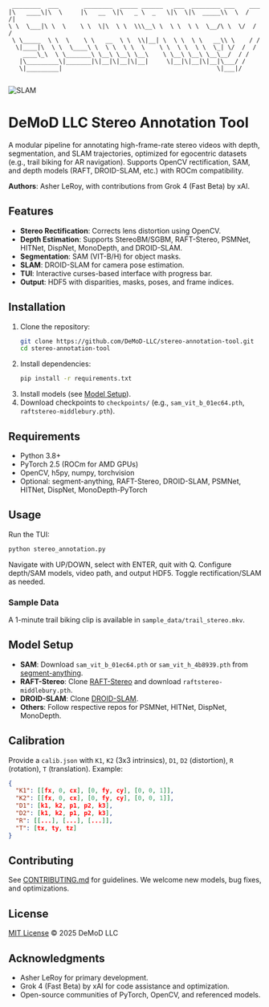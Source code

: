 ```
 ________  ___       ________  _____ ______   ___  ________ ___    ___ 
|\   ____\|\  \     |\   __  \|\   _ \  _   \|\  \|\  _____\\  \  /  /|
\ \  \___|\ \  \    \ \  \|\  \ \  \\\__\ \  \ \  \ \  \__/\ \  \/  / /
 \ \_____  \ \  \    \ \   __  \ \  \\|__| \  \ \  \ \   __\\ \    / / 
  \|____|\  \ \  \____\ \  \ \  \ \  \    \ \  \ \  \ \  \_| \/  /  /  
    ____\_\  \ \_______\ \__\ \__\ \__\    \ \__\ \__\ \__\__/  / /    
   |\_________\|_______|\|__|\|__|\|__|     \|__|\|__|\|__|\___/ /     
   \|_________|                                           \|___|/      
                                                                       
```
![SLAM]([https://x.com/i/status/1971435267396648964](https://tenor.com/bmIHR.gif))
# DeMoD LLC Stereo Annotation Tool

A modular pipeline for annotating high-frame-rate stereo videos with depth, segmentation, and SLAM trajectories, optimized for egocentric datasets (e.g., trail biking for AR navigation). Supports OpenCV rectification, SAM, and depth models (RAFT, DROID-SLAM, etc.) with ROCm compatibility.

**Authors**: Asher LeRoy, with contributions from Grok 4 (Fast Beta) by xAI.

## Features
- **Stereo Rectification**: Corrects lens distortion using OpenCV.
- **Depth Estimation**: Supports StereoBM/SGBM, RAFT-Stereo, PSMNet, HITNet, DispNet, MonoDepth, and DROID-SLAM.
- **Segmentation**: SAM (VIT-B/H) for object masks.
- **SLAM**: DROID-SLAM for camera pose estimation.
- **TUI**: Interactive curses-based interface with progress bar.
- **Output**: HDF5 with disparities, masks, poses, and frame indices.

## Installation
1. Clone the repository:
   ```bash
   git clone https://github.com/DeMoD-LLC/stereo-annotation-tool.git
   cd stereo-annotation-tool
   ```
2. Install dependencies:
   ```bash
   pip install -r requirements.txt
   ```
3. Install models (see [Model Setup](#model-setup)).
4. Download checkpoints to `checkpoints/` (e.g., `sam_vit_b_01ec64.pth`, `raftstereo-middlebury.pth`).

## Requirements
- Python 3.8+
- PyTorch 2.5 (ROCm for AMD GPUs)
- OpenCV, h5py, numpy, torchvision
- Optional: segment-anything, RAFT-Stereo, DROID-SLAM, PSMNet, HITNet, DispNet, MonoDepth-PyTorch

## Usage
Run the TUI:
```bash
python stereo_annotation.py
```
Navigate with UP/DOWN, select with ENTER, quit with Q. Configure depth/SAM models, video path, and output HDF5. Toggle rectification/SLAM as needed.

### Sample Data
A 1-minute trail biking clip is available in `sample_data/trail_stereo.mkv`.

## Model Setup
- **SAM**: Download `sam_vit_b_01ec64.pth` or `sam_vit_h_4b8939.pth` from [segment-anything](https://github.com/facebookresearch/segment-anything).
- **RAFT-Stereo**: Clone [RAFT-Stereo](https://github.com/princeton-vl/RAFT-Stereo) and download `raftstereo-middlebury.pth`.
- **DROID-SLAM**: Clone [DROID-SLAM](https://github.com/princeton-vl/DROID-SLAM).
- **Others**: Follow respective repos for PSMNet, HITNet, DispNet, MonoDepth.

## Calibration
Provide a `calib.json` with `K1`, `K2` (3x3 intrinsics), `D1`, `D2` (distortion), `R` (rotation), `T` (translation). Example:
```json
{
  "K1": [[fx, 0, cx], [0, fy, cy], [0, 0, 1]],
  "K2": [[fx, 0, cx], [0, fy, cy], [0, 0, 1]],
  "D1": [k1, k2, p1, p2, k3],
  "D2": [k1, k2, p1, p2, k3],
  "R": [[...], [...], [...]],
  "T": [tx, ty, tz]
}
```

## Contributing
See [CONTRIBUTING.md](CONTRIBUTING.md) for guidelines. We welcome new models, bug fixes, and optimizations.

## License
[MIT License](LICENSE) © 2025 DeMoD LLC

## Acknowledgments
- Asher LeRoy for primary development.
- Grok 4 (Fast Beta) by xAI for code assistance and optimization.
- Open-source communities of PyTorch, OpenCV, and referenced models.
